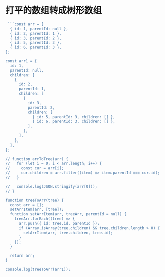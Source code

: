 # 打平的数组转成树形数组

```js
 ```const arr = [
  { id: 1, parentId: null },
  { id: 2, parentId: 1 },
  { id: 3, parentId: 2 },
  { id: 5, parentId: 3 },
  { id: 6, parentId: 3 },
];

const arr1 = {
  id: 1,
  parentId: null,
  children: [
    {
      id: 2,
      parentId: 1,
      children: [
        {
          id: 3,
          parentId: 2,
          children: [
            { id: 5, parentId: 3, children: [] },
            { id: 6, parentId: 3, children: [] },
          ],
        },
      ],
    },
  ],
};

// function arrToTree(arr) {
//   for (let i = 0; i < arr.length; i++) {
//     const cur = arr[i];
//     cur.children = arr.filter((item) => item.parentId === cur.id);
//   }

//   console.log(JSON.stringify(arr[0]));
// }

function treeToArr(tree) {
  const arr = [];
  setArrItem(arr, [tree]);
  function setArrItem(arr, treeArr, parentId = null) {
    treeArr.forEach((tree) => {
      arr.push({ id: tree.id, parentId });
      if (Array.isArray(tree.children) && tree.children.length > 0) {
        setArrItem(arr, tree.children, tree.id);
      }
    });
  }

  return arr;
}

console.log(treeToArr(arr1));
